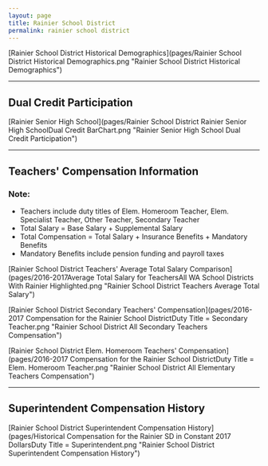 ```yaml
---
layout: page
title: Rainier School District
permalink: rainier school district
---
```



[Rainier School District Historical Demographics](pages/Rainier School District Historical Demographics.png "Rainier School District Historical Demographics")

___

## Dual Credit Participation

[Rainier Senior High School](pages/Rainier School District Rainier Senior High SchoolDual Credit BarChart.png "Rainier Senior High School Dual Credit Participation")


___

## Teachers' Compensation Information
### Note:
- Teachers include duty titles of Elem. Homeroom Teacher, Elem. Specialist Teacher, Other Teacher, Secondary Teacher
- Total Salary = Base Salary + Supplemental Salary
- Total Compensation = Total Salary + Insurance Benefits + Mandatory Benefits
- Mandatory Benefits include pension funding and payroll taxes

[Rainier School District Teachers' Average Total Salary Comparison](pages/2016-2017Average Total Salary for TeachersAll WA School Districts With Rainier Highlighted.png "Rainier School District Teachers Average Total Salary")

[Rainier School District Secondary Teachers' Compensation](pages/2016-2017 Compensation for the Rainier School DistrictDuty Title = Secondary Teacher.png "Rainier School District All Secondary Teachers Compensation")

[Rainier School District Elem. Homeroom Teachers' Compensation](pages/2016-2017 Compensation for the Rainier School DistrictDuty Title = Elem. Homeroom Teacher.png "Rainier School District All Elementary Teachers Compensation")


___

## Superintendent Compensation History

[Rainier School District Superintendent Compensation History](pages/Historical Compensation for the Rainier SD in Constant 2017 DollarsDuty Title = Superintendent.png "Rainier School District Superintendent Compensation History")

